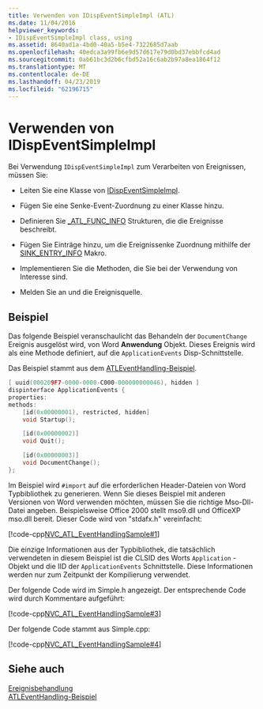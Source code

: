 ```yaml
---
title: Verwenden von IDispEventSimpleImpl (ATL)
ms.date: 11/04/2016
helpviewer_keywords:
- IDispEventSimpleImpl class, using
ms.assetid: 8640ad1a-4bd0-40a5-b5e4-7322685d7aab
ms.openlocfilehash: 40edca3a99fb6e9d57d617e79d0bd37ebbfcd4ad
ms.sourcegitcommit: 0ab61bc3d2b6cfbd52a16c6ab2b97a8ea1864f12
ms.translationtype: MT
ms.contentlocale: de-DE
ms.lasthandoff: 04/23/2019
ms.locfileid: "62196715"
---
```

# <a name="using-idispeventsimpleimpl"></a>Verwenden von IDispEventSimpleImpl

Bei Verwendung `IDispEventSimpleImpl` zum Verarbeiten von Ereignissen, müssen Sie:

- Leiten Sie eine Klasse von [IDispEventSimpleImpl](../atl/reference/idispeventsimpleimpl-class.md).

- Fügen Sie eine Senke-Event-Zuordnung zu einer Klasse hinzu.

- Definieren Sie [_ATL_FUNC_INFO](../atl/reference/atl-func-info-structure.md) Strukturen, die die Ereignisse beschreibt.

- Fügen Sie Einträge hinzu, um die Ereignissenke Zuordnung mithilfe der [SINK_ENTRY_INFO](reference/composite-control-macros.md#sink_entry_info) Makro.

- Implementieren Sie die Methoden, die Sie bei der Verwendung von Interesse sind.

- Melden Sie an und die Ereignisquelle.

## <a name="example"></a>Beispiel

Das folgende Beispiel veranschaulicht das Behandeln der `DocumentChange` Ereignis ausgelöst wird, von Word **Anwendung** Objekt. Dieses Ereignis wird als eine Methode definiert, auf die `ApplicationEvents` Disp-Schnittstelle.

Das Beispiel stammt aus dem [ATLEventHandling-Beispiel](../overview/visual-cpp-samples.md).

```cpp
[ uuid(000209F7-0000-0000-C000-000000000046), hidden ]
dispinterface ApplicationEvents {
properties:
methods:
    [id(0x00000001), restricted, hidden]
    void Startup();

    [id(0x00000002)]
    void Quit();

    [id(0x00000003)]
    void DocumentChange();
};
```

Im Beispiel wird `#import` auf die erforderlichen Header-Dateien von Word Typbibliothek zu generieren. Wenn Sie dieses Beispiel mit anderen Versionen von Word verwenden möchten, müssen Sie die richtige Mso-Dll-Datei angeben. Beispielsweise Office 2000 stellt mso9.dll und OfficeXP mso.dll bereit. Dieser Code wird von "stdafx.h" vereinfacht:

[!code-cpp[NVC_ATL_EventHandlingSample#1](../atl/codesnippet/cpp/using-idispeventsimpleimpl_1.h)]

Die einzige Informationen aus der Typbibliothek, die tatsächlich verwendeten in diesem Beispiel ist die CLSID des Worts `Application` -Objekt und die IID der `ApplicationEvents` Schnittstelle. Diese Informationen werden nur zum Zeitpunkt der Kompilierung verwendet.

Der folgende Code wird im Simple.h angezeigt. Der entsprechende Code wird durch Kommentare aufgeführt:

[!code-cpp[NVC_ATL_EventHandlingSample#3](../atl/codesnippet/cpp/using-idispeventsimpleimpl_2.h)]

Der folgende Code stammt aus Simple.cpp:

[!code-cpp[NVC_ATL_EventHandlingSample#4](../atl/codesnippet/cpp/using-idispeventsimpleimpl_3.cpp)]

## <a name="see-also"></a>Siehe auch

[Ereignisbehandlung](../atl/event-handling-and-atl.md)<br/>
[ATLEventHandling-Beispiel](../overview/visual-cpp-samples.md)

